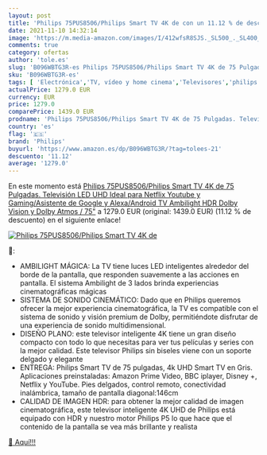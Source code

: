 ```yaml
---
layout: post
title: 'Philips 75PUS8506/Philips Smart TV 4K de con un 11.12 % de descuento'
date: 2021-11-10 14:32:14
image: 'https://m.media-amazon.com/images/I/412wfsR8SJS._SL500_._SL400_.jpg'
comments: true
category: ofertas
author: 'tole.es'
slug: 'B096WBTG3R-es Philips 75PUS8506/Philips Smart TV 4K de 75 Pulgadas....'
sku: 'B096WBTG3R-es'
tags: [ 'Electrónica','TV, vídeo y home cinema','Televisores','philips','smart','tv', ]
actualPrice: 1279.0 EUR
currency: EUR
price: 1279.0
comparePrice: 1439.0 EUR
prodname: 'Philips 75PUS8506/Philips Smart TV 4K de 75 Pulgadas. Televisión LED UHD Ideal para Netflix  Youtube y Gaming/Asistente de Google y Alexa/Android TV  Ambilight  HDR  Dolby Vision y Dolby Atmos / 75"'
country: 'es'
flag: '🇪🇸'
brand: 'Philips'
buyurl: 'https://www.amazon.es/dp/B096WBTG3R/?tag=tolees-21'
descuento: '11.12'
average: '1279.0'
---
```


En este momento está [Philips 75PUS8506/Philips Smart TV 4K de 75 Pulgadas. Televisión LED UHD Ideal para Netflix  Youtube y Gaming/Asistente de Google y Alexa/Android TV  Ambilight  HDR  Dolby Vision y Dolby Atmos / 75"](https://www.amazon.es/dp/B096WBTG3R/?tag=tolees-21) a 1279.0 EUR (original: 1439.0 EUR) (11.12 %  de descuento) en el siguiente enlace!

[![Philips 75PUS8506/Philips Smart TV 4K de](https://m.media-amazon.com/images/I/412wfsR8SJS._SL500_._SL400_.jpg)](https://www.amazon.es/dp/B096WBTG3R/?tag=tolees-21)

🔎:

- AMBILIGHT MÁGICA: La TV tiene luces LED inteligentes alrededor del borde de la pantalla, que responden suavemente a las acciones en pantalla. El sistema Ambilight de 3 lados brinda experiencias cinematográficas mágicas
- SISTEMA DE SONIDO CINEMÁTICO: Dado que en Philips queremos ofrecer la mejor experiencia cinematográfica, la TV es compatible con el sistema de sonido y visión premium de Dolby, permitiéndote disfrutar de una experiencia de sonido multidimensional.
- DISEÑO PLANO: este televisor inteligente 4K tiene un gran diseño compacto con todo lo que necesitas para ver tus películas y series con la mejor calidad. Este televisor Philips sin biseles viene con un soporte delgado y elegante
- ENTREGA: Philips Smart TV de 75 pulgadas, 4k UHD Smart TV en Gris. Aplicaciones preinstaladas: Amazon Prime Video, BBC iplayer, Disney +, Netflix y YouTube. Pies delgados, control remoto, conectividad inalámbrica, tamaño de pantalla diagonal:146cm
- CALIDAD DE IMAGEN HDR: para obtener la mejor calidad de imagen cinematográfica, este televisor inteligente 4K UHD de Philips está equipado con HDR y nuestro motor Philips P5 lo que hace que el contenido de la pantalla se vea más brillante y realista

[🛒 Aquí!!!](https://www.amazon.es/dp/B096WBTG3R/?tag=tolees-21)
